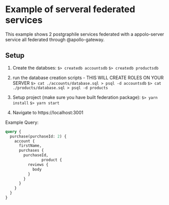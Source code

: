Example of serveral federated services
======================================
This example shows 2 postgraphile services federated with a appolo-server service all federated through @apollo-gateway.


Setup
-----
1) Create the databses: 
`$> createdb accountsdb`
`$> createdb productsdb`

2) run the database creation scripts - THIS WILL CREATE ROLES ON YOUR SERVER
`$> cat ./accounts/database.sql > psql -d accountsdb`
`$> cat ./products/database.sql > psql -d products`

3) Setup project (make sure you have built federation package):
`$> yarn install`
`$> yarn start`

4) Navigate to https://localhost:3001

Example Query:
```graphql
query {
  purchase(purchaseId: 2) {
    account {
      firstName,
      purchases {
        purchaseId,
				product {
          reviews {
            body
          }
        }
      }
    }
  }
}
```